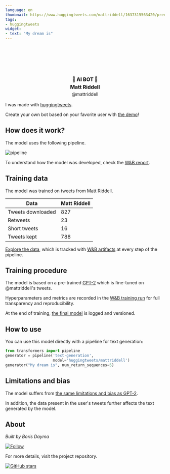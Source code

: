 ```yaml
---
language: en
thumbnail: https://www.huggingtweets.com/mattriddell/1637315563420/predictions.png
tags:
- huggingtweets
widget:
- text: "My dream is"
---
```


<div class="inline-flex flex-col" style="line-height: 1.5;">
    <div class="flex">
        <div
			style="display:inherit; margin-left: 4px; margin-right: 4px; width: 92px; height:92px; border-radius: 50%; background-size: cover; background-image: url(&#39;https://pbs.twimg.com/profile_images/1277732268421906434/KJYCx1CW_400x400.jpg&#39;)">
        </div>
        <div
            style="display:none; margin-left: 4px; margin-right: 4px; width: 92px; height:92px; border-radius: 50%; background-size: cover; background-image: url(&#39;&#39;)">
        </div>
        <div
            style="display:none; margin-left: 4px; margin-right: 4px; width: 92px; height:92px; border-radius: 50%; background-size: cover; background-image: url(&#39;&#39;)">
        </div>
    </div>
    <div style="text-align: center; margin-top: 3px; font-size: 16px; font-weight: 800">🤖 AI BOT 🤖</div>
    <div style="text-align: center; font-size: 16px; font-weight: 800">Matt Riddell</div>
    <div style="text-align: center; font-size: 14px;">@mattriddell</div>
</div>

I was made with [huggingtweets](https://github.com/borisdayma/huggingtweets).

Create your own bot based on your favorite user with [the demo](https://colab.research.google.com/github/borisdayma/huggingtweets/blob/master/huggingtweets-demo.ipynb)!

## How does it work?

The model uses the following pipeline.

![pipeline](https://github.com/borisdayma/huggingtweets/blob/master/img/pipeline.png?raw=true)

To understand how the model was developed, check the [W&B report](https://wandb.ai/wandb/huggingtweets/reports/HuggingTweets-Train-a-Model-to-Generate-Tweets--VmlldzoxMTY5MjI).

## Training data

The model was trained on tweets from Matt Riddell.

| Data | Matt Riddell |
| --- | --- |
| Tweets downloaded | 827 |
| Retweets | 23 |
| Short tweets | 16 |
| Tweets kept | 788 |

[Explore the data](https://wandb.ai/wandb/huggingtweets/runs/1yyotcdp/artifacts), which is tracked with [W&B artifacts](https://docs.wandb.com/artifacts) at every step of the pipeline.

## Training procedure

The model is based on a pre-trained [GPT-2](https://huggingface.co/gpt2) which is fine-tuned on @mattriddell's tweets.

Hyperparameters and metrics are recorded in the [W&B training run](https://wandb.ai/wandb/huggingtweets/runs/3bk39fpc) for full transparency and reproducibility.

At the end of training, [the final model](https://wandb.ai/wandb/huggingtweets/runs/3bk39fpc/artifacts) is logged and versioned.

## How to use

You can use this model directly with a pipeline for text generation:

```python
from transformers import pipeline
generator = pipeline('text-generation',
                     model='huggingtweets/mattriddell')
generator("My dream is", num_return_sequences=5)
```

## Limitations and bias

The model suffers from [the same limitations and bias as GPT-2](https://huggingface.co/gpt2#limitations-and-bias).

In addition, the data present in the user's tweets further affects the text generated by the model.

## About

*Built by Boris Dayma*

[![Follow](https://img.shields.io/twitter/follow/borisdayma?style=social)](https://twitter.com/intent/follow?screen_name=borisdayma)

For more details, visit the project repository.

[![GitHub stars](https://img.shields.io/github/stars/borisdayma/huggingtweets?style=social)](https://github.com/borisdayma/huggingtweets)
